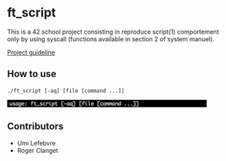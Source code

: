# ft_script

This is a 42 school project consisting in reproduce script(1) comportement only by using syscall (functions available in section 2 of system manuel).

[Project guideline](https://projects.intrav2.42.fr/uploads/document/document/65/ft_script.pdf)

## How to use

	./ft_script [-aq] [file [command ...]]

<img src="./.usage.png">

## Contributors

* Umi Lefebvre
* Roger Clanget